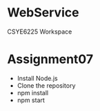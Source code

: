 # WebService
CSYE6225 Workspace

# Assignment07

- Install Node.js 
- Clone the repository
- npm install
- npm start
